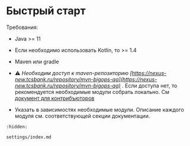 # Быстрый старт

Требования:

- Java >= 11

- Если необходимо использовать Kotlin, то >= 1.4

- Maven или gradle

- ⚠️ _Необходим доступ к
  maven-репозиторию [https://nexus-new.tcsbank.ru/repository/mvn-bigops-qa](https://nexus-new.tcsbank.ru/repository/mvn-bigops-qa)_
  . Если доступа нет, то рекомендуется необходимые модули собрать локально.
  См [документ для контрибъюторов](start_to_contribute.md)

- Указать в зависимостях необходимые модули. Описание каждого модуля см. соответствующей секции документации.

```{toctree}
:hidden:

settings/index.md
```